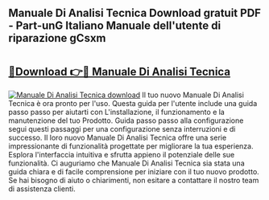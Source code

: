 ## Manuale Di Analisi Tecnica Download gratuit PDF - Part-unG Italiano Manuale dell'utente di riparazione gCsxm

# <h2><a href="http://dfgcgju.blite.top/?on=Manuale+Di+Analisi+Tecnica">🔗Download 👉🔴 Manuale Di Analisi Tecnica</a></h2>

[![Manuale Di Analisi Tecnica download](https://i.imgur.com/lujVjoI.png)](http://dfgcgju.blite.top/?on=Manuale+Di+Analisi+Tecnica)
Il tuo nuovo Manuale Di Analisi Tecnica è ora pronto per l'uso. Questa guida per l'utente include una guida passo passo per aiutarti con L'installazione, il funzionamento e la manutenzione del tuo Prodotto. Guida passo passo alla configurazione segui questi passaggi per una configurazione senza interruzioni e di successo. Il loro nuovo Manuale Di Analisi Tecnica offre una serie impressionante di funzionalità progettate per migliorare la tua esperienza. Esplora l'interfaccia intuitiva e sfrutta appieno il potenziale delle sue funzionalità. Ci auguriamo che Manuale Di Analisi Tecnica sia stata una guida chiara e di facile comprensione per iniziare con il tuo nuovo prodotto. Se hai bisogno di aiuto o chiarimenti, non esitare a contattare il nostro team di assistenza clienti.
